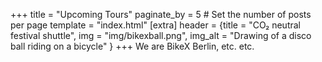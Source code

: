 +++
title = "Upcoming Tours"
paginate_by = 5 # Set the number of posts per page
template = "index.html"
[extra]
header = {title = "CO₂ neutral festival shuttle", img = "img/bikexball.png", img_alt = "Drawing of a disco ball riding on a bicycle" }
+++
We are BikeX Berlin, etc. etc.

